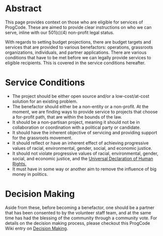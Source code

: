 # Abstract

This page provides context on those who are eligible for services of ProgCode. These are aimed to provide clear instructions on who we can serve, inline with our 501(c)(4) non-profit legal status.

With regards to setting budget projections, there are budget targets and services that are provided to various benefactors: operations, grassroots organizations, individuals, and partner applications. There are various conditions that have to be met before we can legally provide services to eligible recipients. This is covered in the service conditions hereafter.

# Service Conditions

* The project should be either open source and/or a low-cost/at-cost solution for an existing problem.
* The benefactor should either be a non-entity or a non-profit. At the moment, we are finding ways to provide service to projects that choose a for-profit path, that are within the bounds of the law. 
* It should be a non-partisan project, meaning it should not be in collaboration or coordination with a political party or candidate. 
* It should have the inherent objective of servicing and providing support for the grassroots movement. 
* It should reflect or have an inherent effect of achieving progressive values of racial, environmental, gender, social, and economic justice.
* It should not violate  progressive values of racial, environmental, gender, social, and economic justice, and the [Universal Declaration of Human Rights.](https://en.wikipedia.org/wiki/Universal_Declaration_of_Human_Rights)
* It must have in some way or another aim to remove the influence of big money in politics.

# Decision Making 

Aside from these, before becoming a benefactor, one should be a partner that has been consented to by the volunteer staff team, and at the same time has had the blessing of the community through a community vote. For details on the decision making process, please checkout this ProgCode Wiki entry on [Decision Making](https://github.com/ProgressiveCoders/functions/wiki/Change-Process).

